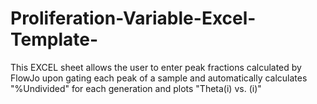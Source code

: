# Proliferation-Variable-Excel-Template-
This EXCEL sheet allows the user to enter peak fractions calculated by FlowJo upon gating each peak of a sample and automatically calculates "%Undivided" for each generation and plots "Theta(i) vs. (i)"
